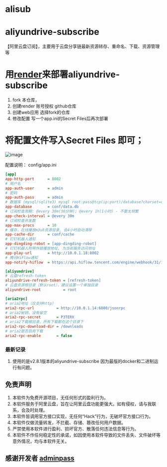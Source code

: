 # alisub

# aliyundrive-subscribe

【阿里云盘订阅】，主要用于云盘分享链最新资源转存、重命名、下载、资源管理等

# 用[render](https://dashboard.render.com/)来部署aliyundrive-subscribe
 1. fork 本仓库，
 2. 创建render 账号授权 github仓库
 3. 创建web应用 选择fork的仓库
 4. 修改配置 写一个app.ini的Secret Files后再次部署
 
# 将配置文件写入Secret Files 即可；
![image](https://user-images.githubusercontent.com/5356375/222882242-d2271639-c139-43c7-b234-28acaba1a61f.png)

配置说明：
config/app.ini
```ini
[app]
app-http-port      = 8002
# 用户名
app-auth-user      = admin
# 密码
app-auth-pass      = admin
# 数据库 (mysql/sqlite3) mysql root:pass@tcp(ip:port)/database?charset=utf8&parseTime=True&loc=Local
app-database       = conf/data.db
# 订阅检查周期: @every 30m(30分钟); @every 1h(1小时) - 不要太频繁
app-check-interval = @every 30m
# 订阅检查并发数
app-max-procs      = 10
# 缓存，在线播放m3u8资源目录, 会4小时自动清除
app-cache-dir      = conf/cache
# 钉钉机器人通知
app-dingding-robot = [app-dingding-robot]
# 钉钉机器人附带外链播放地址, 为当前服务访问地址
app-play-url       = http://10.0.1.18:8002
# 腾讯HiFlow通知
app-notify-hiflow  = https://api.hiflow.tencent.com/engine/webhook/31/1597044003551531111

[aliyundrive]
# 云盘refresh-token
aliyundrive-refresh-token = [refresh-token]
# 云盘资源根目录（默认root），建议设置一个单独目录
aliyundrive-root          = root

[aria2rpc]
# aria2地址（仅支持http）
aria2-rpc-url          = http://10.0.1.14:6800/jsonrpc
# aria2秘钥，没有留空
aria2-rpc-secret       = P3TERX
# aria2下载根目录，所有下载都在这个目录下
aria2-rpc-download-dir = /downloads
# aria2是否启用下载
aria2-rpc-enable       = false
```

### 最新记录

1. 使用的是v2.8.1版本的aliyundrive-subscribe 因为最版的docker和二进制运行有问题。


## 免责声明
1. 本软件为免费开源项目，无任何形式的盈利行为。
2. 本软件服务于阿里云盘，旨在让阿里云盘功能更强大。如有侵权，请与我联系，会及时处理。
3. 本软件皆调用官方接口实现，无任何“Hack”行为，无破坏官方接口行为。
5. 本软件仅做流量转发，不拦截、存储、篡改任何用户数据。
6. 严禁使用本软件进行盈利、损坏官方、散落任何违法信息等行为。
7. 本软件不作任何稳定性的承诺，如因使用本软件导致的文件丢失、文件破坏等意外情况，均与本软件无关。

## 感谢开发者 [adminpass](https://github.com/adminpass/aliyundrive-subscribe) 

